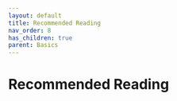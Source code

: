 ```yaml
---
layout: default
title: Recommended Reading
nav_order: 8
has_children: true
parent: Basics
---
```


# Recommended Reading

